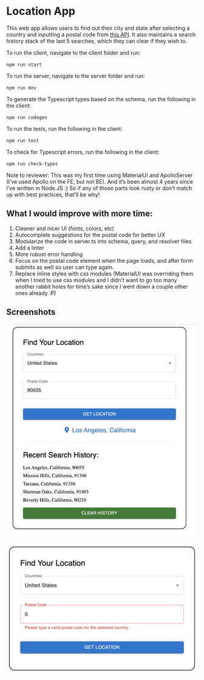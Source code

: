 # Location App

This web app allows users to find out their city and state after selecting a country and inputting a postal code from [this API](http://www.zippopotam.us/).
It also maintains a search history stack of the last 5 searches, which they can clear if they wish to.

To run the client, navigate to the client folder and run:

```
npm run start
```

To run the server, navigate to the server folder and run:

```
npm run dev
```

To generate the Typescript types based on the schema, run the following in the client:

```
npm run codegen
```

To run the tests, run the following in the client:

```
npm run test
```

To check for Typescript errors, run the following in the client:

```
npm run check-types
```

Note to reviewer:
This was my first time using MaterialUI and ApolloServer (I’ve used Apollo on the FE, but not BE). And it’s been almost 4 years since I’ve written in Node.JS :) So if any of those parts look rusty or don’t match up with best practices, that’ll be why!

## What I would improve with more time:

1. Cleaner and nicer UI (fonts, colors, etc)
2. Autocomplete suggestions for the postal code for better UX
3. Modularize the code in server.ts into schema, query, and resolver files
4. Add a linter
5. More robust error handling
6. Focus on the postal code element when the page loads, and after form submits as well so user can type again.
7. Replace inline styles with css modules (MaterialUI was overriding them when I tried to use css modules and I didn’t want to go too many another rabbit holes for time’s sake since I went down a couple other ones already :P)

## Screenshots

![Screenshot of location app](screenshots/location-app-ui.png 'Optional Title')

![Screenshot of location app with error](screenshots/location-app-ui-with-error.png 'Optional Title')
